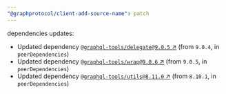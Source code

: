 ```yaml
---
"@graphprotocol/client-add-source-name": patch
---
```


dependencies updates: 

- Updated dependency [`@graphql-tools/delegate@9.0.5` ↗︎](https://www.npmjs.com/package/@graphql-tools/delegate/v/9.0.5) (from `9.0.4`, in `peerDependencies`)
- Updated dependency [`@graphql-tools/wrap@9.0.6` ↗︎](https://www.npmjs.com/package/@graphql-tools/wrap/v/9.0.6) (from `9.0.5`, in `peerDependencies`)
- Updated dependency [`@graphql-tools/utils@8.11.0` ↗︎](https://www.npmjs.com/package/@graphql-tools/utils/v/8.11.0) (from `8.10.1`, in `peerDependencies`)
